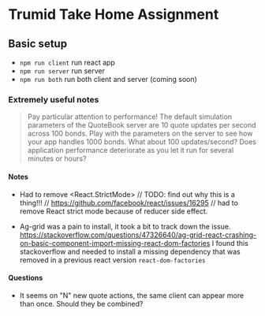 # Trumid Take Home Assignment

## Basic setup
* `npm run client` run react app 
* `npm run server` run server
* `npm run both` run both client and server (coming soon)


### Extremely useful notes
>Pay particular attention to performance! The default simulation parameters of the QuoteBook server are 10 quote updates per second across 100 bonds. Play with the parameters on the server to see how your app handles 1000 bonds. What about 100 updates/second? Does application performance deteriorate as you let it run for several minutes or hours?



#### Notes
* Had to remove <React.StrictMode> 
// TODO: find out why this is a thing!!!
// https://github.com/facebook/react/issues/16295
// had to remove React strict mode because of reducer side effect.

* Ag-grid was a pain to install, it took a bit to track down the issue.
https://stackoverflow.com/questions/47326640/ag-grid-react-crashing-on-basic-component-import-missing-react-dom-factories
I found this stackoverflow and needed to install a missing dependency that was removed in a previous react version `react-dom-factories`


#### Questions
* It seems on "N" new quote actions, the same client can appear more than once. Should they be combined?
